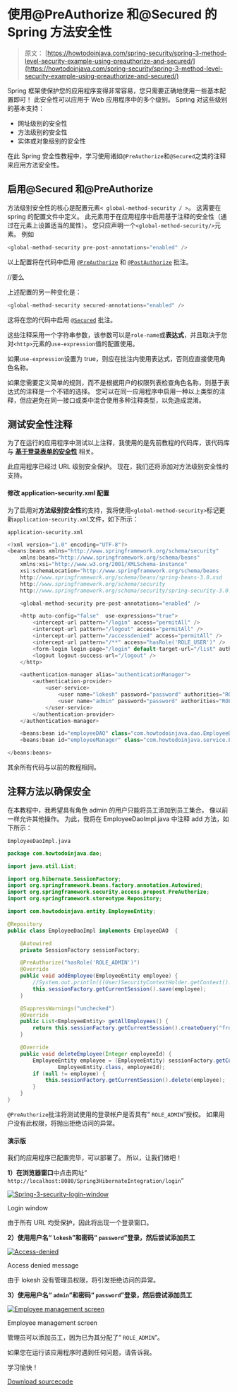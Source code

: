 # 使用@PreAuthorize 和@Secured 的 Spring 方法安全性

> 原文： [https://howtodoinjava.com/spring-security/spring-3-method-level-security-example-using-preauthorize-and-secured/](https://howtodoinjava.com/spring-security/spring-3-method-level-security-example-using-preauthorize-and-secured/)

Spring 框架使保护您的应用程序变得非常容易，您只需要正确地使用一些基本配置即可！ 此安全性可以应用于 Web 应用程序中的多个级别。 Spring 对这些级别的基本支持：

*   网址级别的安全性
*   方法级别的安全性
*   实体或对象级别的安全性

在此 Spring 安全性教程中，学习使用诸如`@PreAuthorize`和`@Secured`之类的注释来应用方法安全性。

## 启用@Secured 和@PreAuthorize

方法级别安全性的核心是配置元素`< global-method-security / >`。 这需要在 spring 的配置文件中定义。 此元素用于在应用程序中启用基于注释的安全性（通过在元素上设置适当的属性）。 您只应声明一个`<global-method-security/>`元素。 例如

```java
<global-method-security pre-post-annotations="enabled" />
```

以上配置将在代码中启用 [`@PreAuthorize`](http://static.springsource.org/spring-security/site/docs/3.0.x/apidocs/org/springframework/security/access/prepost/PreAuthorize.html) 和 [`@PostAuthorize`](http://static.springsource.org/spring-security/site/docs/3.0.x/apidocs/org/springframework/security/access/prepost/PostAuthorize.html) 批注。

//要么

上述配置的另一种变化是：

```java
<global-method-security secured-annotations="enabled" />
```

这将在您的代码中启用 [`@Secured`](http://static.springsource.org/spring-security/site/docs/3.0.x/apidocs/org/springframework/security/access/annotation/Secured.html) 批注。

这些注释采用一个字符串参数，该参数可以是`role-name`或**表达式**，并且取决于您对`<http>`元素的`use-expression`值的配置使用。

如果`use-expression`设置为 true，则应在批注内使用表达式，否则应直接使用角色名称。

如果您需要定义简单的规则，而不是根据用户的权限列表检查角色名称，则基于表达式的注释是一个不错的选择。 您可以在同一应用程序中启用一种以上类型的注释，但应避免在同一接口或类中混合使用多种注释类型，以免造成混淆。

## 测试安全性注释

为了在运行的应用程序中测试以上注释，我使用的是先前教程的代码库，该代码库与 [**基于登录表单的安全性**](//howtodoinjava.com/spring/spring-security/login-form-based-spring-3-security-example/) 相关。

此应用程序已经过 URL 级别安全保护。 现在，我们还将添加对方法级别安全性的支持。

#### 修改 application-security.xml 配置

为了启用对**方法级别安全性**的支持，我将使用`<global-method-security>`标记更新`application-security.xml`文件，如下所示：

`application-security.xml`

```java
<?xml version="1.0" encoding="UTF-8"?>
<beans:beans xmlns="http://www.springframework.org/schema/security"
	xmlns:beans="http://www.springframework.org/schema/beans" 
	xmlns:xsi="http://www.w3.org/2001/XMLSchema-instance"
	xsi:schemaLocation="http://www.springframework.org/schema/beans
	http://www.springframework.org/schema/beans/spring-beans-3.0.xsd
	http://www.springframework.org/schema/security
	http://www.springframework.org/schema/security/spring-security-3.0.3.xsd">

	<global-method-security pre-post-annotations="enabled" />

	<http auto-config="false"  use-expressions="true">
		<intercept-url pattern="/login" access="permitAll" />
		<intercept-url pattern="/logout" access="permitAll" />
		<intercept-url pattern="/accessdenied" access="permitAll" />
		<intercept-url pattern="/**" access="hasRole('ROLE_USER')" />
		<form-login login-page="/login" default-target-url="/list" authentication-failure-url="/accessdenied" />
		<logout logout-success-url="/logout" />
	</http>

	<authentication-manager alias="authenticationManager">
        <authentication-provider>
            <user-service>
                <user name="lokesh" password="password" authorities="ROLE_USER" />
                <user name="admin" password="password" authorities="ROLE_USER,ROLE_ADMIN" />
            </user-service>
        </authentication-provider>
    </authentication-manager>

    <beans:bean id="employeeDAO" class="com.howtodoinjava.dao.EmployeeDaoImpl" />
    <beans:bean id="employeeManager" class="com.howtodoinjava.service.EmployeeManagerImpl" />

</beans:beans>

```

其余所有代码与以前的教程相同。

## 注释方法以确保安全

在本教程中，我希望具有角色 admin 的用户只能将员工添加到员工集合。 像以前一样允许其他操作。 为此，我将在 EmployeeDaoImpl.java 中注释 add 方法，如下所示：

`EmployeeDaoImpl.java`

```java
package com.howtodoinjava.dao;

import java.util.List;

import org.hibernate.SessionFactory;
import org.springframework.beans.factory.annotation.Autowired;
import org.springframework.security.access.prepost.PreAuthorize;
import org.springframework.stereotype.Repository;

import com.howtodoinjava.entity.EmployeeEntity;

@Repository
public class EmployeeDaoImpl implements EmployeeDAO  {

	@Autowired
    private SessionFactory sessionFactory;

	@PreAuthorize("hasRole('ROLE_ADMIN')")
	@Override
	public void addEmployee(EmployeeEntity employee) {
		//System.out.println(((User)SecurityContextHolder.getContext().getAuthentication().getPrincipal()).getAuthorities());
		this.sessionFactory.getCurrentSession().save(employee);
	}

	@SuppressWarnings("unchecked")
	@Override
	public List<EmployeeEntity> getAllEmployees() {
		return this.sessionFactory.getCurrentSession().createQuery("from Employee").list();
	}

	@Override
	public void deleteEmployee(Integer employeeId) {
		EmployeeEntity employee = (EmployeeEntity) sessionFactory.getCurrentSession().load(
				EmployeeEntity.class, employeeId);
        if (null != employee) {
        	this.sessionFactory.getCurrentSession().delete(employee);
        }
	}
}

```

`@PreAuthorize`批注将测试使用的登录帐户是否具有“ `ROLE_ADMIN`”授权。 如果用户没有此权限，将抛出拒​​绝访问的异常。

#### 演示版

我们的应用程序已配置完毕，可以部署了。 所以，让我们做吧！

**1）在浏览器窗口**中点击网址“ `http://localhost:8080/Spring3HibernateIntegration/login`”

[![Spring-3-security-login-window](img/9239c7204dbf8fa00a0c4eec4fc99e87.jpg)](https://howtodoinjava.files.wordpress.com/2013/04/spring-3-security-login-window.png)

Login window

由于所有 URL 均受保护，因此将出现一个登录窗口。

**2）使用用户名“ `lokesh`”和密码“ `password`”登录，然后尝试添加员工**

[![Access-denied](img/6f76a4af10c1cd97aa2537cae0c8159e.jpg)](https://howtodoinjava.files.wordpress.com/2013/04/access-denied.png)

Access denied message

由于 lokesh 没有管理员权限，将引发拒绝访问的异常。

**3）使用用户名“ `admin`”和密码“ `password`”登录，然后尝试添加员工**

[![Employee management screen](img/641b7f2a3473a963873905bb4bfe8c5c.jpg)](https://howtodoinjava.files.wordpress.com/2013/04/employee-management-screen.png)

Employee management screen

管理员可以添加员工，因为已为其分配了“ `ROLE_ADMIN`”。

如果您在运行该应用程序时遇到任何问题，请告诉我。

学习愉快！

[Download sourcecode](https://docs.google.com/file/d/0B7yo2HclmjI4czRJWWRucFBtdkU/edit?usp=sharing)